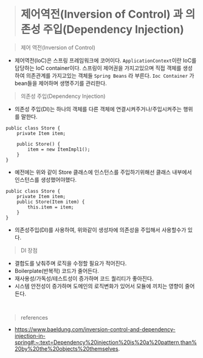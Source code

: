 > # 제어역전(Inversion of Control) 과 의존성 주입(Dependency Injection)

 > 제어 역전(Inversion of Control) 
* 제어역전(IoC)은 스프링 프레임워크에 코어이다. `ApplicationContext`이란 IoC를 담당하는 IoC container이다. 스프링이 제어권을 가지고있으며 직접 객체를 생성하여 의존관계를 가지고있는 객체들 `Spring Beans` 라 부른다. `Ioc Container` 가 bean들을 제어하며 생명주기를 관리한다. 

> 의존성 주입(Dependency Injection)


* 의존성 주입(DI)는 하나의 객체를 다른 객체에 연결시켜주거나/주입시켜주는 행위를 말한다. 

```
public class Store {
    private Item item;
 
    public Store() {
        item = new ItemImpl1();    
    }
}
```
- 예전에는 위와 같이 Store 클래스에 인스턴스를 주입하기위해선 클래스 내부에서 인스턴스를 생성했어야했다. 
```
public class Store {
    private Item item;
    public Store(Item item) {
        this.item = item;
    }
}
```
* 의존성주입(DI)를 사용하여, 위와같이 생성자에 의존성을 주입해서 사용할수가 있다.


> DI 장점
* 결합도를 낮춰주며 로직을 수정할 필요가 적어진다.
* Boilerplate(반복적) 코드가 줄어든다.
* 재사용성/가독성/테스트성이 증가하며 코드 퀄리티가 좋아진다.
* 시스템 안전성이 증가하며 도메인의 로직변화가 있어서 모듈에 끼치는 영향이 줄어든다.

<br>

> references <br>
 * https://www.baeldung.com/inversion-control-and-dependency-injection-in-spring#:~:text=Dependency%20injection%20is%20a%20pattern,than%20by%20the%20objects%20themselves.
